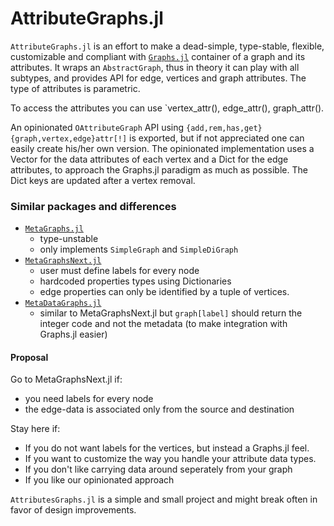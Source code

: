 # AttributeGraphs.jl

`AttributeGraphs.jl` is an effort to make a dead-simple, type-stable, flexible, customizable and compliant with [`Graphs.jl`](https://github.com/JuliaGraphs/Graphs.jl) container of a graph and its attributes.
It wraps an `AbstractGraph`, thus in theory it can play with all subtypes, and provides API for edge, vertices and graph attributes.
The type of attributes is parametric.

To access the attributes you can use `vertex_attr(), edge_attr(), graph_attr().

An opinionated `OAttributeGraph` API using `{add,rem,has,get}{graph,vertex,edge}attr[!]` is exported, but if not appreciated one can easily create his/her own version.
The opinionated implementation uses a Vector for the data attributes of each vertex and a Dict for the edge attributes, to approach the Graphs.jl paradigm as much as possible.
The Dict keys are updated after a vertex removal.

### Similar packages and differences
- [`MetaGraphs.jl`](https://github.com/JuliaGraphs/MetaGraphs.jl)
  - type-unstable
  - only implements `SimpleGraph` and `SimpleDiGraph`
- [`MetaGraphsNext.jl`](https://github.com/JuliaGraphs/MetaGraphsNext.jl)
  - user must define labels for every node
  - hardcoded properties types using Dictionaries
  - edge properties can only be identified by a tuple of vertices.
- [`MetaDataGraphs.jl`](https://github.com/gdalle/MetaDataGraphs.jl)
  - similar to MetaGraphsNext.jl but `graph[label]` should return the integer code and not the metadata (to make integration with Graphs.jl easier)

#### Proposal
Go to MetaGraphsNext.jl if:
- you need labels for every node
- the edge-data is associated only from the source and destination

Stay here if:
- If you do not want labels for the vertices, but instead a Graphs.jl feel.
- If you want to customize the way you handle your attribute data types.
- If you don't like carrying data around seperately from your graph
- If you like our opinionated approach

`AttributesGraphs.jl` is a simple and small project and might break often in favor of design improvements.

